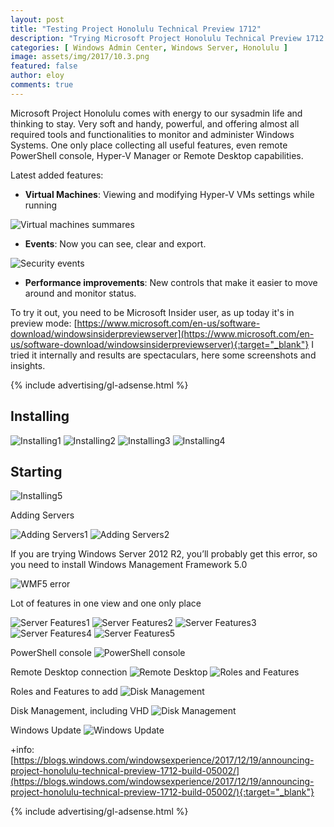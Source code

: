 ```yaml
---
layout: post
title: "Testing Project Honolulu Technical Preview 1712"
description: "Trying Microsoft Project Honolulu Technical Preview 1712 interesting characteristics"
categories: [ Windows Admin Center, Windows Server, Honolulu ]
image: assets/img/2017/10.3.png
featured: false
author: eloy
comments: true
---
```

Microsoft Project Honolulu comes with energy to our sysadmin life and thinking to stay. Very soft and handy, powerful, and offering almost all required tools and functionalities to monitor and administer Windows Systems. One only place collecting all useful features, even remote PowerShell console, Hyper-V Manager or Remote Desktop capabilities.

Latest added features:

* **Virtual Machines**: Viewing and modifying Hyper-V VMs settings while running

![Virtual machines summares]({{site.baseurl}}/assets/img/2017/10.1.png)

* **Events**: Now you can see, clear and export.

![Security events]({{site.baseurl}}/assets/img/2017/10.2.png)

* **Performance improvements**: New controls that make it easier to move around and monitor status.

To try it out, you need to be Microsoft Insider user, as up today it's in preview mode: [https://www.microsoft.com/en-us/software-download/windowsinsiderpreviewserver](https://www.microsoft.com/en-us/software-download/windowsinsiderpreviewserver){:target="_blank"} I tried it internally and results are spectaculars, here some screenshots and insights.

{% include advertising/gl-adsense.html %}

## Installing

![Installing1]({{site.baseurl}}/assets/img/2017/10.3.png)
![Installing2]({{site.baseurl}}/assets/img/2017/10.4.png)
![Installing3]({{site.baseurl}}/assets/img/2017/10.5.png)
![Installing4]({{site.baseurl}}/assets/img/2017/10.6.png)

## Starting

![Installing5]({{site.baseurl}}/assets/img/2017/10.7.png)

Adding Servers

![Adding Servers1]({{site.baseurl}}/assets/img/2017/10.8.png)
![Adding Servers2]({{site.baseurl}}/assets/img/2017/10.9.png)

If you are trying Windows Server 2012 R2, you’ll probably get this error, so you need to install Windows Management Framework 5.0

![WMF5 error]({{site.baseurl}}/assets/img/2017/10.10.png)

Lot of features in one view and one only place

![Server Features1]({{site.baseurl}}/assets/img/2017/10.11.png)
![Server Features2]({{site.baseurl}}/assets/img/2017/10.12.png)
![Server Features3]({{site.baseurl}}/assets/img/2017/10.13.png)
![Server Features4]({{site.baseurl}}/assets/img/2017/10.14.png)
![Server Features5]({{site.baseurl}}/assets/img/2017/10.15.png)

PowerShell console
![PowerShell console]({{site.baseurl}}/assets/img/2017/10.16.png)

Remote Desktop connection
![Remote Desktop]({{site.baseurl}}/assets/img/2017/10.17.png)
![Roles and Features]({{site.baseurl}}/assets/img/2017/10.18.png)

Roles and Features to add
![Disk Management]({{site.baseurl}}/assets/img/2017/10.19.png)

Disk Management, including VHD
![Disk Management]({{site.baseurl}}/assets/img/2017/{:target="_blank"}10.20.png)

Windows Update
![Windows Update]({{site.baseurl}}/assets/img/2017/10.21.png)

+info: [https://blogs.windows.com/windowsexperience/2017/12/19/announcing-project-honolulu-technical-preview-1712-build-05002/](https://blogs.windows.com/windowsexperience/2017/12/19/announcing-project-honolulu-technical-preview-1712-build-05002/){:target="_blank"}

{% include advertising/gl-adsense.html %}